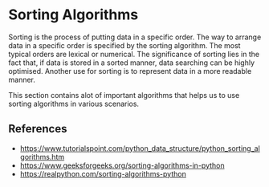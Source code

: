 # Sorting Algorithms
Sorting is the process of putting data in a specific order. The way to arrange data in a specific order
is specified by the sorting algorithm. The most typical orders are lexical or numerical. The significance
of sorting lies in the fact that, if data is stored in a sorted manner, data searching can be highly optimised.
Another use for sorting is to represent data in a more readable manner.

This section contains alot of important algorithms that helps us to use sorting algorithms in various scenarios.
## References
* <https://www.tutorialspoint.com/python_data_structure/python_sorting_algorithms.htm>
* <https://www.geeksforgeeks.org/sorting-algorithms-in-python>
* <https://realpython.com/sorting-algorithms-python>
